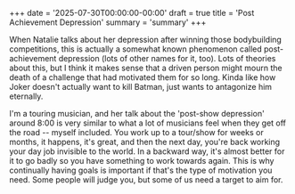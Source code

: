 +++
date = '2025-07-30T00:00:00-00:00'
draft = true
title = 'Post Achievement Depression'
summary = 'summary'
+++

When Natalie talks about her depression after winning those bodybuilding competitions,
this is actually a somewhat known phenomenon called post-achievement depression 
(lots of other names for it, too). Lots of theories about this, but I think it makes 
sense that a driven person might mourn the death of a challenge that had motivated 
them for so long. Kinda like how Joker doesn't actually want to kill Batman, just
wants to antagonize him eternally.

I'm a touring musician, and her talk about the 'post-show depression' around 8:00 is
very similar to what a lot of musicians feel when they get off the road -- myself 
included. You work up to a tour/show for weeks or months, it happens, it's great, 
and then the next day, you're back working your day job invisible to the world. In a
backward way, it's almost better for it to go badly so you have something to work 
towards again. This is why continually having goals is important if that's the type 
of motivation you need. Some people will judge you, but some of us need a target to
aim for.